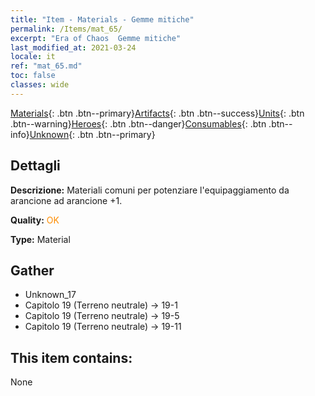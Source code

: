 ```yaml
---
title: "Item - Materials - Gemme mitiche"
permalink: /Items/mat_65/
excerpt: "Era of Chaos  Gemme mitiche"
last_modified_at: 2021-03-24
locale: it
ref: "mat_65.md"
toc: false
classes: wide
---
```

 [Materials](/it/Items/){: .btn .btn--primary}[Artifacts](/it/Items/Artifacts/){: .btn .btn--success}[Units](/it/Items/Units/){: .btn .btn--warning}[Heroes](/it/Items/Heroes/){: .btn .btn--danger}[Consumables](/it/Items/Consumables/){: .btn .btn--info}[Unknown](/it/Items/Unknown/){: .btn .btn--primary}

## Dettagli
 **Descrizione:** Materiali comuni per potenziare l'equipaggiamento da arancione ad arancione +1.

 **Quality:** <span style="color: #FF8C00">OK</span>

 **Type:** Material

## Gather

*    Unknown_17 
*    Capitolo 19 (Terreno neutrale) -> 19-1 
*    Capitolo 19 (Terreno neutrale) -> 19-5 
*    Capitolo 19 (Terreno neutrale) -> 19-11 

## This item contains:

  None

